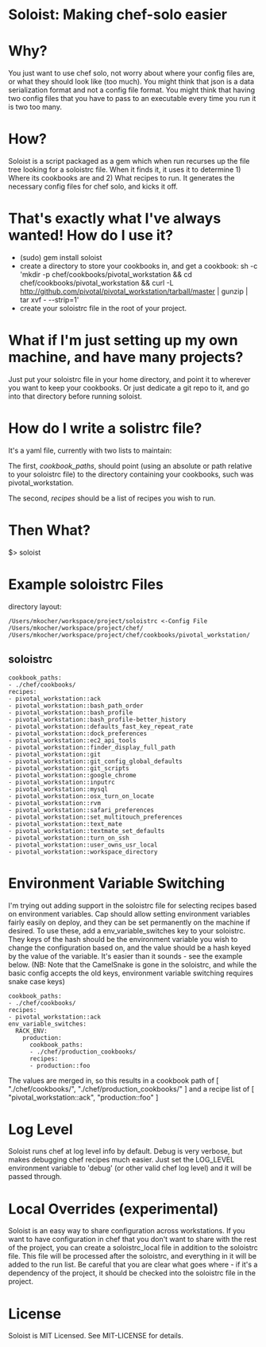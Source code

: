 Soloist: Making chef-solo easier
================================

# Why?
You just want to use chef solo, not worry about where your config files are, or what they should look like (too much).  You might think that json is a data serialization format and not a config file format.  You might think that having two config files that you have to pass to an executable every time you run it is two too many.

# How?
Soloist is a script packaged as a gem which when run recurses up the file tree looking for a soloistrc file.  When it finds it, it uses it to determine 1) Where its cookbooks are and 2) What recipes to run.  It generates the necessary config files for chef solo, and kicks it off.

# That's exactly what I've always wanted! How do I use it?
* (sudo) gem install soloist
* create a directory to store your cookbooks in, and get a cookbook: 
	sh -c 'mkdir -p chef/cookbooks/pivotal_workstation && cd chef/cookbooks/pivotal_workstation &&  curl -L http://github.com/pivotal/pivotal_workstation/tarball/master |  gunzip | tar xvf - --strip=1'
* create your soloistrc file in the root of your project.

# What if I'm just setting up my own machine, and have many projects?
Just put your soloistrc file in your home directory, and point it to wherever you want to keep your cookbooks. Or just dedicate a git repo to it, and go into that directory before running soloist.

# How do I write a solistrc file?
It's a yaml file, currently with two lists to maintain:

The first, _cookbook\_paths_, should point (using an absolute or path relative to your soloistrc file) to the directory containing your cookbooks, such was pivotal_workstation.

The second, _recipes_ should be a list of recipes you wish to run.

# Then What?
$> soloist


Example soloistrc Files
=======================

directory layout:

    /Users/mkocher/workspace/project/soloistrc <-Config File
    /Users/mkocher/workspace/project/chef/
    /Users/mkocher/workspace/project/chef/cookbooks/pivotal_workstation/


soloistrc
---------
	cookbook_paths:
	- ./chef/cookbooks/
	recipes:
	- pivotal_workstation::ack
	- pivotal_workstation::bash_path_order
	- pivotal_workstation::bash_profile
	- pivotal_workstation::bash_profile-better_history
	- pivotal_workstation::defaults_fast_key_repeat_rate
	- pivotal_workstation::dock_preferences
	- pivotal_workstation::ec2_api_tools
	- pivotal_workstation::finder_display_full_path
	- pivotal_workstation::git
	- pivotal_workstation::git_config_global_defaults
	- pivotal_workstation::git_scripts
	- pivotal_workstation::google_chrome
	- pivotal_workstation::inputrc
	- pivotal_workstation::mysql
	- pivotal_workstation::osx_turn_on_locate
	- pivotal_workstation::rvm
	- pivotal_workstation::safari_preferences
	- pivotal_workstation::set_multitouch_preferences
	- pivotal_workstation::text_mate
	- pivotal_workstation::textmate_set_defaults
	- pivotal_workstation::turn_on_ssh
	- pivotal_workstation::user_owns_usr_local
	- pivotal_workstation::workspace_directory

Environment Variable Switching
==============================
I'm trying out adding support in the soloistrc file for selecting recipes based on environment variables.  Cap should allow setting environment variables fairly easily on deploy, and they can be set permanently on the machine if desired.  To use these, add a env_variable_switches key to your soloistrc.  They keys of the hash should be the environment variable you wish to change the configuration based on, and the value should be a hash keyed by the value of the variable.  It's easier than it sounds - see the example below. (NB: Note that the CamelSnake is gone in the soloistrc, and while the basic config accepts the old keys, environment variable switching requires snake case keys)

	cookbook_paths:
	- ./chef/cookbooks/
	recipes:
	- pivotal_workstation::ack
	env_variable_switches:
	  RACK_ENV:
	    production:
	      cookbook_paths:
	      - ./chef/production_cookbooks/
	      recipes:
	      - production::foo

The values are merged in, so this results in a cookbook path of
	[
      "./chef/cookbooks/",
      "./chef/production_cookbooks/"
    ]
and a recipe list of
	[
	  "pivotal_workstation::ack", 
	  "production::foo"
	]
	
Log Level
=========
Soloist runs chef at log level info by default.  Debug is very verbose, but makes debugging chef recipes much easier.  Just set the LOG_LEVEL environment variable to 'debug' (or other valid chef log level) and it will be passed through.

Local Overrides (experimental)
==============================
Soloist is an easy way to share configuration across workstations.  If you want to have configuration in chef that you don't want to share with the rest of the project, you can create a soloistrc_local file in addition to the soloistrc file.  This file will be processed after the soloistrc, and everything in it will be added to the run list.  Be careful that you are clear what goes where - if it's a dependency of the project, it should be checked into the soloistrc file in the project.

License
=======
Soloist is MIT Licensed.  See MIT-LICENSE for details.